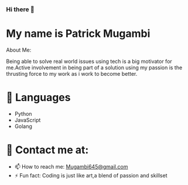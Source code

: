 ### Hi there 👋

# My name is Patrick Mugambi
<!--
**Mugambi645/Mugambi645** is a ✨ _special_ ✨ repository because its `README.md` (this file) appears on your GitHub profile.
-->
About Me:

Being able to solve real world issues using tech is a big motivator for me.Active involvement in being part of a solution using my passion is the thrusting force to my work as i work to become better.

# 🔭 Languages

 - Python
 - JavaScript
 - Golang

 


# 💬 Contact me at:
- 📫 How to reach me: Mugambi645@gmail.com
- ⚡ Fun fact: Coding is just like art,a blend of passion and skillset

